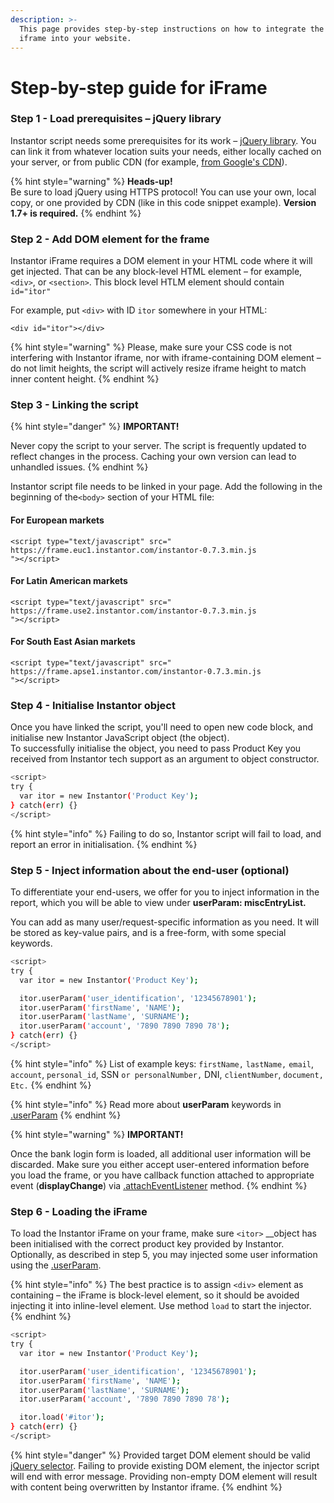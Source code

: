 ```yaml
---
description: >-
  This page provides step-by-step instructions on how to integrate the Instantor
  iframe into your website.
---
```


# Step-by-step guide for iFrame

### Step 1 - Load **prerequisites** – jQuery library

Instantor script needs some prerequisites for its work – [jQuery library](http://jquery.com/). You can link it from whatever location suits your needs, either locally cached on your server, or from public CDN \(for example, [from Google's CDN](https://ajax.googleapis.com/ajax/libs/jquery/1.8.3/jquery.min.js)\).

{% hint style="warning" %}
 **Heads-up!**  
Be sure to load jQuery using HTTPS protocol! You can use your own, local copy, or one provided by CDN \(like in this code snippet example\). **Version 1.7+ is required.** 
{% endhint %}

### Step 2 - **Add** DOM element for the frame

Instantor iFrame requires a DOM element in your HTML code where it will get injected. That can be any block-level HTML element – for example, `<div>`, or `<section>`. This block level HTLM element should contain `id="itor"`

For example, put `<div>` with ID `itor` somewhere in your HTML:

```text
<div id="itor"></div>
```

{% hint style="warning" %}
Please, make sure your CSS code is not interfering with Instantor iframe, nor with iframe-containing DOM element – do not limit heights, the script will actively resize iframe height to match inner content height.
{% endhint %}

### Step 3 - Linking the script

{% hint style="danger" %}
**IMPORTANT!**

Never copy the script to your server. The script is frequently updated to reflect changes in the process. Caching your own version can lead to unhandled issues.
{% endhint %}

Instantor script file needs to be linked in your page. Add the following in the beginning of the`<body>` section of your HTML file:

#### For European markets

```text
<script type="text/javascript" src="
https://frame.euc1.instantor.com/instantor-0.7.3.min.js
"></script>
```

#### For Latin American markets

```text
<script type="text/javascript" src="
https://frame.use2.instantor.com/instantor-0.7.3.min.js
"></script>
```

#### For South East Asian markets

```text
<script type="text/javascript" src="
https://frame.apse1.instantor.com/instantor-0.7.3.min.js
"></script>
```

### Step 4 - Initialise Instantor object

Once you have linked the script, you'll need to open new code block, and initialise new Instantor JavaScript object \(the object\).  
To successfully initialise the object, you need to pass Product Key you received from Instantor tech support as an argument to object constructor. 

```bash
<script>
try {
  var itor = new Instantor('Product Key');
} catch(err) {}
</script>
```

{% hint style="info" %}
Failing to do so, Instantor script will fail to load, and report an error in initialisation.
{% endhint %}

### Step 5 - Inject information about the end-user \(optional\)

To differentiate your end-users, we offer for you to inject information in the report, which you will be able to view under **userParam: miscEntryList.** 

You can add as many user/request-specific information as you need. It will be stored as key-value pairs, and is a free-form, with some special keywords. 

```bash
<script>
try {
  var itor = new Instantor('Product Key');

  itor.userParam('user_identification', '12345678901');
  itor.userParam('firstName', 'NAME');
  itor.userParam('lastName', 'SURNAME');
  itor.userParam('account', '7890 7890 7890 78');
} catch(err) {}
</script>
```

{% hint style="info" %}
List of example keys: `firstName,` `lastName,` `email`, `account`, `personal_id`, SSN `or personalNumber,` DNI, `clientNumber`, `document, Etc.` 
{% endhint %}

{% hint style="info" %}
Read more about **userParam** keywords in [.userParam](../javascript-api/.userparam.md)
{% endhint %}

{% hint style="warning" %}
**IMPORTANT!**

Once the bank login form is loaded, all additional user information will be discarded. Make sure you either accept user-entered information before you load the frame, or you have callback function attached to appropriate event \(**displayChange**\) via [.attachEventListener](../javascript-api/.attacheventlistener.md) method.
{% endhint %}

### Step 6 - Loading the iFrame

To load the Instantor iFrame on your frame, make sure `<itor>` __object has been initialised with the correct product key provided by Instantor. Optionally, as described in step 5, you may injected some user information using the [.userParam](../javascript-api/.userparam.md). 

{% hint style="info" %}
The best practice is to assign `<div>` element as containing – the iFrame is block-level element, so it should be avoided injecting it into inline-level element. Use method `load` to start the injector. 
{% endhint %}

```bash
<script>
try {
  var itor = new Instantor('Product Key');

  itor.userParam('user_identification', '12345678901');
  itor.userParam('firstName', 'NAME');
  itor.userParam('lastName', 'SURNAME');
  itor.userParam('account', '7890 7890 7890 78');

  itor.load('#itor');
} catch(err) {}
</script>
```

{% hint style="danger" %}
Provided target DOM element should be valid [jQuery selector](http://api.jquery.com/category/selectors/). Failing to provide existing DOM element, the injector script will end with error message. Providing non-empty DOM element will result with content being overwritten by Instantor iframe.
{% endhint %}



























